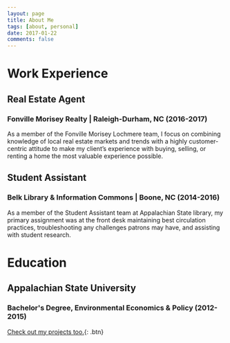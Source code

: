 ```yaml
---
layout: page
title: About Me
tags: [about, personal]
date: 2017-01-22
comments: false
---
```


# Work Experience

## Real Estate Agent

### Fonville Morisey Realty | Raleigh-Durham, NC (2016-2017)

As a member of the Fonville Morisey Lochmere team, I focus on combining knowledge of local real estate markets and trends with a highly customer-centric attitude to make my client’s experience with buying, selling, or renting a home the most valuable experience possible.

## Student Assistant

### Belk Library & Information Commons | Boone, NC  (2014-2016)

As a member of the Student Assistant team at Appalachian State library, my primary assignment was at the front desk maintaining best circulation practices, troubleshooting any challenges patrons may have, and assisting with student research.

# Education

## Appalachian State University

### Bachelor's Degree, Environmental Economics & Policy (2012-2015)  
      
[Check out my projects too.](https://kiefersmith.github.io/projects/){: .btn}
